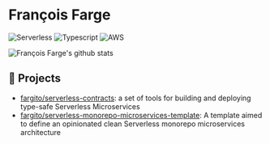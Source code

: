 # François Farge

![Serverless](https://img.shields.io/badge/Serverless-%23FFFFFF?logo=serverless&logoColor=red&style=for-the-badge)
![Typescript](https://img.shields.io/badge/typescript%20-%23FFFFFF.svg?&style=for-the-badge&logo=typescript&logoColor=blue)
![AWS](https://img.shields.io/badge/AWS-%23FFFFFF?logo=amazon-aws&logoColor=orange&style=for-the-badge)

![François Farge's github stats](https://github-readme-stats.vercel.app/api?username=fargito&count_private=true&show_icons=true&hide_border=true&custom_title=Github%20Stats)

## 🚀 Projects

- [fargito/serverless-contracts](https://github.com/fargito/serverless-contracts): a set of tools for building and deploying type-safe Serverless Microservices
- [fargito/serverless-monorepo-microservices-template](https://github.com/fargito/serverless-monorepo-microservices-template): A template aimed to define an opinionated clean Serverless monorepo microservices architecture

<!--
**fargito/fargito** is a ✨ _special_ ✨ repository because its `README.md` (this file) appears on your GitHub profile.

Here are some ideas to get you started:

- 🔭 I’m currently working on ...
- 🌱 I’m currently learning ...
- 👯 I’m looking to collaborate on ...
- 🤔 I’m looking for help with ...
- 💬 Ask me about ...
- 📫 How to reach me: ...
- 😄 Pronouns: ...
- ⚡ Fun fact: ...
-->

